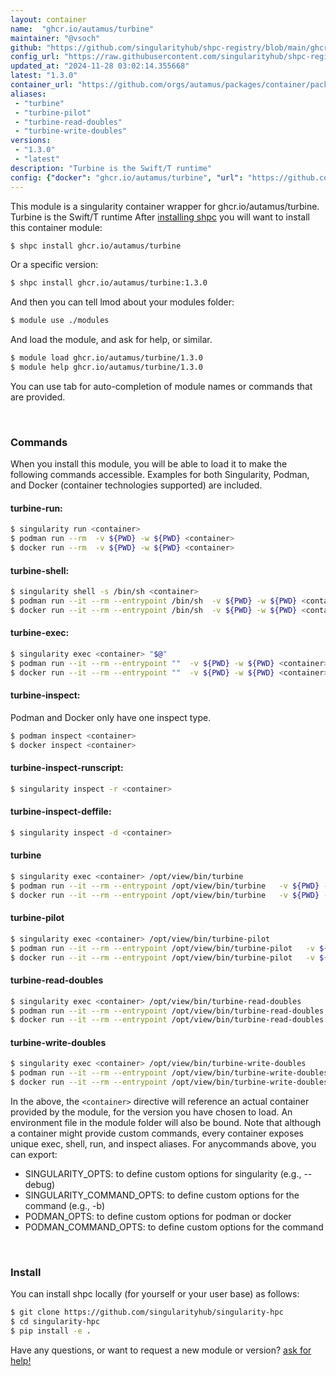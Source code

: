 ```yaml
---
layout: container
name:  "ghcr.io/autamus/turbine"
maintainer: "@vsoch"
github: "https://github.com/singularityhub/shpc-registry/blob/main/ghcr.io/autamus/turbine/container.yaml"
config_url: "https://raw.githubusercontent.com/singularityhub/shpc-registry/main/ghcr.io/autamus/turbine/container.yaml"
updated_at: "2024-11-28 03:02:14.355668"
latest: "1.3.0"
container_url: "https://github.com/orgs/autamus/packages/container/package/turbine"
aliases:
 - "turbine"
 - "turbine-pilot"
 - "turbine-read-doubles"
 - "turbine-write-doubles"
versions:
 - "1.3.0"
 - "latest"
description: "Turbine is the Swift/T runtime"
config: {"docker": "ghcr.io/autamus/turbine", "url": "https://github.com/orgs/autamus/packages/container/package/turbine", "maintainer": "@vsoch", "description": "Turbine is the Swift/T runtime", "latest": {"1.3.0": "sha256:239733cb5509d486647f2c9ac9a1e4e446e258051c0b03a92bd66a8ba1e79fc8"}, "tags": {"1.3.0": "sha256:239733cb5509d486647f2c9ac9a1e4e446e258051c0b03a92bd66a8ba1e79fc8", "latest": "sha256:239733cb5509d486647f2c9ac9a1e4e446e258051c0b03a92bd66a8ba1e79fc8"}, "aliases": {"turbine": "/opt/view/bin/turbine", "turbine-pilot": "/opt/view/bin/turbine-pilot", "turbine-read-doubles": "/opt/view/bin/turbine-read-doubles", "turbine-write-doubles": "/opt/view/bin/turbine-write-doubles"}}
---
```


This module is a singularity container wrapper for ghcr.io/autamus/turbine.
Turbine is the Swift/T runtime
After [installing shpc](#install) you will want to install this container module:


```bash
$ shpc install ghcr.io/autamus/turbine
```

Or a specific version:

```bash
$ shpc install ghcr.io/autamus/turbine:1.3.0
```

And then you can tell lmod about your modules folder:

```bash
$ module use ./modules
```

And load the module, and ask for help, or similar.

```bash
$ module load ghcr.io/autamus/turbine/1.3.0
$ module help ghcr.io/autamus/turbine/1.3.0
```

You can use tab for auto-completion of module names or commands that are provided.

<br>

### Commands

When you install this module, you will be able to load it to make the following commands accessible.
Examples for both Singularity, Podman, and Docker (container technologies supported) are included.

#### turbine-run:

```bash
$ singularity run <container>
$ podman run --rm  -v ${PWD} -w ${PWD} <container>
$ docker run --rm  -v ${PWD} -w ${PWD} <container>
```

#### turbine-shell:

```bash
$ singularity shell -s /bin/sh <container>
$ podman run --it --rm --entrypoint /bin/sh  -v ${PWD} -w ${PWD} <container>
$ docker run --it --rm --entrypoint /bin/sh  -v ${PWD} -w ${PWD} <container>
```

#### turbine-exec:

```bash
$ singularity exec <container> "$@"
$ podman run --it --rm --entrypoint ""  -v ${PWD} -w ${PWD} <container> "$@"
$ docker run --it --rm --entrypoint ""  -v ${PWD} -w ${PWD} <container> "$@"
```

#### turbine-inspect:

Podman and Docker only have one inspect type.

```bash
$ podman inspect <container>
$ docker inspect <container>
```

#### turbine-inspect-runscript:

```bash
$ singularity inspect -r <container>
```

#### turbine-inspect-deffile:

```bash
$ singularity inspect -d <container>
```


#### turbine

```bash
$ singularity exec <container> /opt/view/bin/turbine
$ podman run --it --rm --entrypoint /opt/view/bin/turbine   -v ${PWD} -w ${PWD} <container> -c " $@"
$ docker run --it --rm --entrypoint /opt/view/bin/turbine   -v ${PWD} -w ${PWD} <container> -c " $@"
```


#### turbine-pilot

```bash
$ singularity exec <container> /opt/view/bin/turbine-pilot
$ podman run --it --rm --entrypoint /opt/view/bin/turbine-pilot   -v ${PWD} -w ${PWD} <container> -c " $@"
$ docker run --it --rm --entrypoint /opt/view/bin/turbine-pilot   -v ${PWD} -w ${PWD} <container> -c " $@"
```


#### turbine-read-doubles

```bash
$ singularity exec <container> /opt/view/bin/turbine-read-doubles
$ podman run --it --rm --entrypoint /opt/view/bin/turbine-read-doubles   -v ${PWD} -w ${PWD} <container> -c " $@"
$ docker run --it --rm --entrypoint /opt/view/bin/turbine-read-doubles   -v ${PWD} -w ${PWD} <container> -c " $@"
```


#### turbine-write-doubles

```bash
$ singularity exec <container> /opt/view/bin/turbine-write-doubles
$ podman run --it --rm --entrypoint /opt/view/bin/turbine-write-doubles   -v ${PWD} -w ${PWD} <container> -c " $@"
$ docker run --it --rm --entrypoint /opt/view/bin/turbine-write-doubles   -v ${PWD} -w ${PWD} <container> -c " $@"
```



In the above, the `<container>` directive will reference an actual container provided
by the module, for the version you have chosen to load. An environment file in the
module folder will also be bound. Note that although a container
might provide custom commands, every container exposes unique exec, shell, run, and
inspect aliases. For anycommands above, you can export:

 - SINGULARITY_OPTS: to define custom options for singularity (e.g., --debug)
 - SINGULARITY_COMMAND_OPTS: to define custom options for the command (e.g., -b)
 - PODMAN_OPTS: to define custom options for podman or docker
 - PODMAN_COMMAND_OPTS: to define custom options for the command

<br>

### Install

You can install shpc locally (for yourself or your user base) as follows:

```bash
$ git clone https://github.com/singularityhub/singularity-hpc
$ cd singularity-hpc
$ pip install -e .
```

Have any questions, or want to request a new module or version? [ask for help!](https://github.com/singularityhub/singularity-hpc/issues)